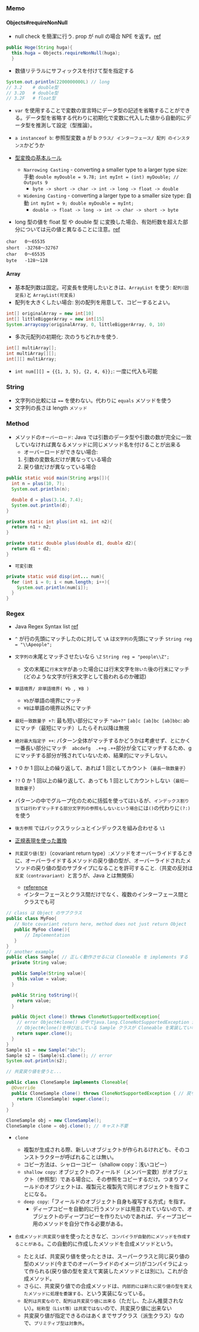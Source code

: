 ### Memo

#### Objects#requireNonNull

- null check を簡潔に行う. prop が null の場合 NPE を返す。[ref](https://saiya-moebius.hatenablog.com/entry/2014/08/17/175510)

```java
public Hoge(String huga){
  this.huga = Objects.requireNonNull(huga);
  }
```

- 数値リテラルにサフィックスを付けて型を指定する

```java
System.out.println(2200000000L) // long
// 3.2    # double型
// 3.2D   # double型
// 3.2F   # float型
```

- `var` を使用することで変数の宣言時にデータ型の記述を省略することができる。データ型を省略する代わりに初期化で変数に代入した値から自動的にデータ型を推測して設定（型推論）。

- `a instanceof b`: 参照型変数 a が b `クラス/ インターフェース/ 配列 のインスタンス`かどうか
- [型変換の基本ルール](https://www.javadrive.jp/start/cast/index1.html)
  - `Narrowing Casting` - converting a smaller type to a larger type size: 手動 `double myDouble = 9.78; int myInt = (int) myDouble; // Outputs 9`
    - `byte -> short -> char -> int -> long -> float -> double`
  - `Widening Casting` - converting a larger type to a smaller size type: 自動 `int myInt = 9; double myDouble = myInt;`
    - `double -> float -> long -> int -> char -> short -> byte`
- long 型の値を float 型 や double 型 に変換した場合、有効桁数を超えた部分については元の値と異なることに注意。[ref](https://www.javadrive.jp/start/cast/index2.html)

```text
char   0～65535
short  -32768～32767
char   0～65535
byte   -128～128
```

#### Array

- 基本配列数は固定。可変長を使用したいときは、`ArrayList` を使う: `配列(固定長)`と `ArrayList(可変長)`
- 配列を大きくしたい場合: 別の配列を用意して、コピーするとよい。

```java
int[] originalArray = new int[10]
int[] littleBiggerArray = new int[15]
System.arraycopy(originalArray, 0, littleBiggerArray, 0, 10)
```

- 多次元配列の初期化: 次のうちどれかを使う.

```java
int[] multiArray[];
int multiArray[][];
int[][] multiArray;
```

- `int num[][] = {{1, 3, 5}, {2, 4, 6}};`: 一度に代入も可能

### String

- 文字列の比較には `==` を使わない。代わりに `equals` メソッドを使う
- 文字列の長さは length `メソッド`

### Method

- メソッドの`オーバーロード`: Java では引数のデータ型や引数の数が完全に一致していなければ異なるメソッドに同じメソッド名を付けることが出来る
  - オーバーロードができない場合:
  1. 引数の変数名だけが異なっている場合
  2. 戻り値だけが異なっている場合

```java
public static void main(String args[]){
  int n = plus(10, 7);
  System.out.println(n);

  double d = plus(3.14, 7.4);
  System.out.println(d);
}

private static int plus(int n1, int n2){
  return n1 + n2;
}

private static double plus(double d1, double d2){
  return d1 + d2;
}
```

- `可変引数`

```java
private static void disp(int... num){
  for (int i = 0; i < num.length; i++){
    System.out.println(num[i]);
  }
}
```

### Regex

- Java Regex Syntax list [ref](http://tutorials.jenkov.com/java-regex/syntax.html)
- `^` が行の先頭にマッチしたのに対して `\A` は`文字列の`先頭にマッチ `String reg = "\\Apeople";`
- `文字列の`末尾とマッチさせたいなら `\Z` `String reg = "people\\Z";`
  - 文の末尾に`行末文字`があった場合には行末文字を`除いた`後の行末にマッチ(どのような文字が行末文字として扱われるのか確認)
- `単語境界/ 非単語境界( ¥b , ¥B )`

  - `¥b`が単語の境界にマッチ
  - `¥B`は単語の境界以外にマッチ

- `最短一致数量子 +?`: 最も短い部分にマッチ `"ab+?"` `[ab]c [ab]bc [ab]bbc`: ab にマッチ（最短にマッチ）したらそれ以降は無視
- `絶対最大指定子 ++`: パターン全体がマッチするかどうかは考慮せず、とにかく一番長い部分にマッチ　`abcdefg`　`.++g` `.++`部分が全てにマッチするため、g にマッチする部分が残されていないため、結果的にマッチしない。
- `?` 0 か 1 回以上の繰り返して、あれば 1 回としてカウント（`最長一致数量子`）
- `??` 0 か 1 回以上の繰り返して、あっても 1 回としてカウントしない（`最短一致数量子`）

- パターンの中でグループ化のために括弧を使ってはいるが、`インデックス割り当ては行わずマッチする部分文字列の参照もしないという場合`には`()`の代わりに`(?:)`を使う
- `後方参照` ではバックスラッシュとインデックスを組み合わせる `\1`
- [正規表現を使った置換](https://www.javadrive.jp/start/regex/replace/)

- `共変戻り値(型)`（covariant return type）:メソッドをオーバーライドするときに、オーバーライドするメソッドの戻り値の型が、オーバーライドされたメソッドの戻り値の型のサブタイプになることを許可すること.（共変の反対は `反変（contravariant）`と言うが、Java とは無関係）
  - [reference](https://blogs.oracle.com/sundararajan/covariant-return-types-in-java)
  - インターフェースとクラス間だけでなく、複数のインターフェース間とクラスでも可

```java
// class は Object のサブクラス
public class MyFoo{
   // Note covariant return here, method does not just return Object
   public MyFoo clone(){
       // Implementation
   }
}
// another example
public class Sample{ // 正しく動作させるには Cloneable を implements する
  private String value;

  public Sample(String value){
    this.value = value;
  }

  public String toString(){
    return value;
  }

  public Object clone() throws CloneNotSupportedException{
    // error Object#clone() の中でjava.lang.CloneNotSupportedException が発生。
    // Object#clone()を呼び出している Sample クラスが Cloneable を実装していないため！
    return super.clone();
  }
}
Sample s1 = new Sample("abc");
Sample s2 = (Sample)s1.clone(); // error
System.out.println(s2);

// 共変戻り値を使うと...

public class CloneSample implements Cloneable{
  @Override
  public CloneSample clone() throws CloneNotSupportedException { // 戻り値にサブクラスを指定.
    return (CloneSample) super.clone();
  }
}

CloneSample obj = new CloneSample();
CloneSample clone = obj.clone(); // キャスト不要

```

- `clone`

  - 複製が生成される際、新しいオブジェクトが作られるけれども、そのコンストラクターが呼ばれることは無い。
  - コピー方法は、シャローコピー（shallow copy：浅いコピー）
  - `shallow copy`: オブジェクトのフィールド（メンバー変数）がオブジェクト（参照型）である場合に、その参照をコピーするだけ。つまりフィールドのオブジェクトは、複製元と複製先で同じオブジェクトを指すことになる。
  - `deep copy`:「フィールドのオブジェクト自身も複写する方式」を指す。
    - ディープコピーを自動的に行うメソッドは用意されていないので、オブジェクトのディープコピーを作りたいのであれば、ディープコピー用のメソッドを自分で作る必要がある。

- `合成メソッド`:`共変戻り値`を使ったときなど、`コンパイラが自動的にメソッドを作成することがある`。この自動的に作成したメソッドを合成メソッドという。
  - たとえば、共変戻り値を使ったときは、スーパークラスと同じ戻り値の型のメソッド(今までのオーバーライドのイメージ)がコンパイラによって作られる(戻り値の型を変えて実装したメソッドとは別に)。これが合成メソッド。
  - さらに、共変戻り値での合成メソッドは、`内部的には新たに戻り値の型を変えたメソッドに処理を委譲する`、という実装になっている。
  - `配列は共変なので、配列は共変戻り値に出来る`（ただし、たぶん推奨されない）。`総称型（List等）は共変ではない`ので、共変戻り値に出来ない
  - 共変戻り値が指定できるのはあくまでサブクラス（派生クラス）なので、`プリミティブ型は対象外`。
